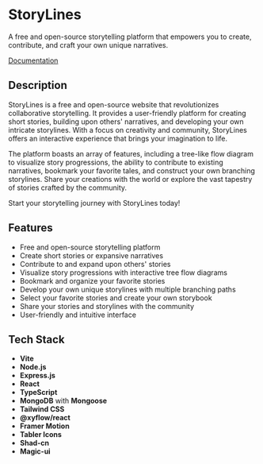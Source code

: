 # StoryLines

A free and open-source storytelling platform that empowers you to create, contribute, and craft your own unique narratives.

[Documentation](https://github.com/praneethravuri/storylines-v2/tree/main/docs)

## Description

StoryLines is a free and open-source website that revolutionizes collaborative storytelling. It provides a user-friendly platform for creating short stories, building upon others' narratives, and developing your own intricate storylines. With a focus on creativity and community, StoryLines offers an interactive experience that brings your imagination to life.

The platform boasts an array of features, including a tree-like flow diagram to visualize story progressions, the ability to contribute to existing narratives, bookmark your favorite tales, and construct your own branching storylines. Share your creations with the world or explore the vast tapestry of stories crafted by the community.

Start your storytelling journey with StoryLines today!

## Features

* Free and open-source storytelling platform
* Create short stories or expansive narratives
* Contribute to and expand upon others' stories
* Visualize story progressions with interactive tree flow diagrams
* Bookmark and organize your favorite stories
* Develop your own unique storylines with multiple branching paths
* Select your favorite stories and create your own storybook
* Share your stories and storylines with the community
* User-friendly and intuitive interface

## Tech Stack

* **Vite**
* **Node.js**
* **Express.js**
* **React**
* **TypeScript**
* **MongoDB** with **Mongoose**
* **Tailwind CSS**
* **@xyflow/react**
* **Framer Motion**
* **Tabler Icons**
* **Shad-cn**
* **Magic-ui**